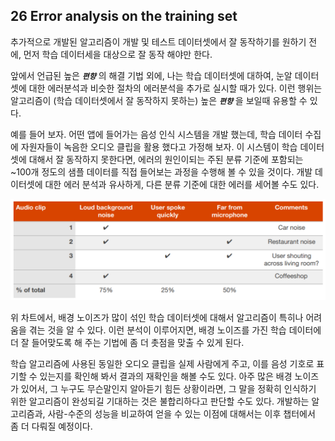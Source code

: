 ## 26 Error analysis on the training set
추가적으로
개발된 알고리즘이 개발 및 테스트 데이터셋에서 잘 동작하기를 원하기 전에, 먼저 학습 데이터세을 대상으로 잘 동작 해야만 한다.

앞에서 언급된 높은 ***`편향`*** 의 해결 기법 외에, 나는 학습 데이터셋에 대하여, 눈알 데이터셋에 대한 에러분석과 비슷한 절차의 에러분석을 추가로 실시할 때가 있다. 이런 행위는 알고리즘이 (학습 데이터셋에서 잘 동작하지 못하는) 높은 ***`편향`*** 을 보일때 유용할 수 있다.

예를 들어 보자. 어떤 앱에 들어가는 음성 인식 시스템을 개발 했는데, 학습 데이터 수집에 자원자들이 녹음한 오디오 클립을 활용 했다고 가정해 보자. 이 시스템이 학습 데이터셋에 대해서 잘 동작하지 못한다면, 에러의 원인이되는 주된 분류 기준에 포함되는 ~100개 정도의 샘플 데이터를 직접 들어보는 과정을 수행해 볼 수 있을 것이다. 개발 데이터셋에 대한 에러 분석과 유사하게, 다른 분류 기준에 대한 에러를 세어볼 수도 있다.

<div style="text-align=center">
  <img src="../img/26_1.PNG"/>
</div>

위 차트에서, 배경 노이즈가 많이 섞인 학습 데이터셋에 대해서 알고리즘이 특히나 어려움을 겪는 것을 알 수 있다. 이런 분석이 이루어지면, 배경 노이즈를 가진 학습 데이터에 더 잘 들어맞도록 해 주는 기법에 좀 더 촛점을 맞출 수 있게 된다.

학습 알고리즘에 사용된 동일한 오디오 클립을 실제 사람에게 주고, 이를 음성 기호로 표기할 수 있는지를 확인해 봐서 결과의 재확인을 해볼 수도 있다. 아주 많은 배경 노이즈가 있어서, 그 누구도 무슨말인지 알아듣기 힘든 상황이라면, 그 말을 정확히 인식하기 위한 알고리즘이 완성되길 기대하는 것은 불합리하다고 판단할 수도 있다. 개발하는 알고리즘과, 사람-수준의 성능을 비교하여 얻을 수 있는 이점에 대해서는 이후 챕터에서 좀 더 다뤄질 예정이다.
